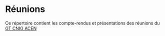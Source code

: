 # Réunions

Ce répertoire contient les compte-rendus et présentations des réunions du [GT CNIG ACEN](https://cnig.gouv.fr/gt-accessibilite-a18058.html#H_Accessibilite-du-cheminement-en-espace-naturel)



